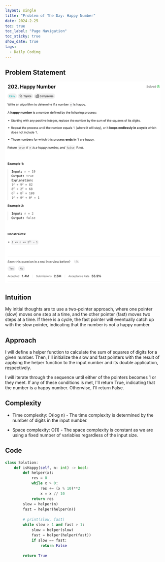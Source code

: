 ```yaml
---
layout: single
title: "Problem of The Day: Happy Number"
date: 2024-2-25
toc: true
toc_label: "Page Navigation"
toc_sticky: true
show_date: true
tags:
  - Daily Coding
---
```


## Problem Statement

[![problem-202](/assets/images/2024-02-25_14-37-05-problem-202.png)](/assets/images/2024-02-25_14-37-05-problem-202.png)

## Intuition

My initial thoughts are to use a two-pointer approach, where one pointer (slow) moves one step at a time, and the other pointer (fast) moves two steps at a time. If there is a cycle, the fast pointer will eventually catch up with the slow pointer, indicating that the number is not a happy number.

## Approach

I will define a helper function to calculate the sum of squares of digits for a given number. Then, I'll initialize the slow and fast pointers with the result of applying the helper function to the input number and its double application, respectively.

I will iterate through the sequence until either of the pointers becomes 1 or they meet. If any of these conditions is met, I'll return True, indicating that the number is a happy number. Otherwise, I'll return False.

## Complexity

- Time complexity:
O(log n) - The time complexity is determined by the number of digits in the input number.

- Space complexity:
O(1) - The space complexity is constant as we are using a fixed number of variables regardless of the input size.

## Code

```python
class Solution:
    def isHappy(self, n: int) -> bool:
        def helper(x):
            res = 0
            while x > 0:
                res += (x % 10)**2
                x = x // 10
            return res
        slow = helper(n)
        fast = helper(helper(n))

        # print(slow, fast)
        while slow > 1 and fast > 1:
            slow = helper(slow)
            fast = helper(helper(fast))
            if slow == fast:
                return False
        
        return True

```
